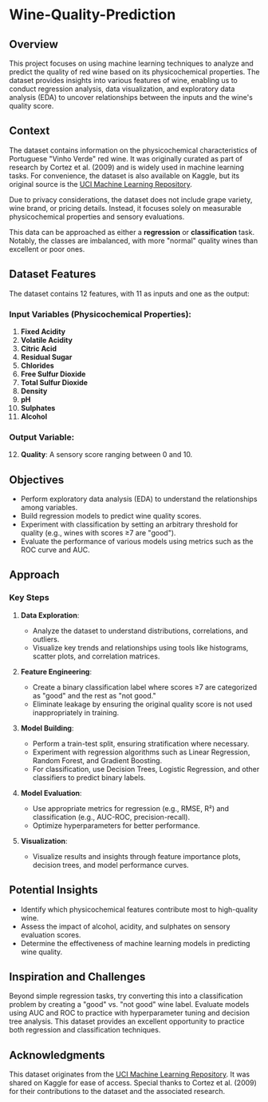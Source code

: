 # Wine-Quality-Prediction

## Overview

This project focuses on using machine learning techniques to analyze and predict the quality of red wine based on its physicochemical properties. The dataset provides insights into various features of wine, enabling us to conduct regression analysis, data visualization, and exploratory data analysis (EDA) to uncover relationships between the inputs and the wine's quality score.

## Context

The dataset contains information on the physicochemical characteristics of Portuguese "Vinho Verde" red wine. It was originally curated as part of research by Cortez et al. (2009) and is widely used in machine learning tasks. For convenience, the dataset is also available on Kaggle, but its original source is the [UCI Machine Learning Repository](https://archive.ics.uci.edu/ml/datasets/wine+quality).

Due to privacy considerations, the dataset does not include grape variety, wine brand, or pricing details. Instead, it focuses solely on measurable physicochemical properties and sensory evaluations.

This data can be approached as either a **regression** or **classification** task. Notably, the classes are imbalanced, with more "normal" quality wines than excellent or poor ones.

## Dataset Features

The dataset contains 12 features, with 11 as inputs and one as the output:

### Input Variables (Physicochemical Properties):
1. **Fixed Acidity**  
2. **Volatile Acidity**  
3. **Citric Acid**  
4. **Residual Sugar**  
5. **Chlorides**  
6. **Free Sulfur Dioxide**  
7. **Total Sulfur Dioxide**  
8. **Density**  
9. **pH**  
10. **Sulphates**  
11. **Alcohol**

### Output Variable:
12. **Quality**: A sensory score ranging between 0 and 10.

## Objectives

- Perform exploratory data analysis (EDA) to understand the relationships among variables.
- Build regression models to predict wine quality scores.
- Experiment with classification by setting an arbitrary threshold for quality (e.g., wines with scores ≥7 are "good").
- Evaluate the performance of various models using metrics such as the ROC curve and AUC.

## Approach

### Key Steps
1. **Data Exploration**: 
   - Analyze the dataset to understand distributions, correlations, and outliers.
   - Visualize key trends and relationships using tools like histograms, scatter plots, and correlation matrices.

2. **Feature Engineering**:
   - Create a binary classification label where scores ≥7 are categorized as "good" and the rest as "not good."
   - Eliminate leakage by ensuring the original quality score is not used inappropriately in training.

3. **Model Building**:
   - Perform a train-test split, ensuring stratification where necessary.
   - Experiment with regression algorithms such as Linear Regression, Random Forest, and Gradient Boosting.
   - For classification, use Decision Trees, Logistic Regression, and other classifiers to predict binary labels.

4. **Model Evaluation**:
   - Use appropriate metrics for regression (e.g., RMSE, R²) and classification (e.g., AUC-ROC, precision-recall).
   - Optimize hyperparameters for better performance.

5. **Visualization**:
   - Visualize results and insights through feature importance plots, decision trees, and model performance curves.

## Potential Insights

- Identify which physicochemical features contribute most to high-quality wine.
- Assess the impact of alcohol, acidity, and sulphates on sensory evaluation scores.
- Determine the effectiveness of machine learning models in predicting wine quality.

## Inspiration and Challenges

Beyond simple regression tasks, try converting this into a classification problem by creating a "good" vs. "not good" wine label. Evaluate models using AUC and ROC to practice with hyperparameter tuning and decision tree analysis. This dataset provides an excellent opportunity to practice both regression and classification techniques.

## Acknowledgments

This dataset originates from the [UCI Machine Learning Repository](https://archive.ics.uci.edu/ml/datasets/wine+quality). It was shared on Kaggle for ease of access. Special thanks to Cortez et al. (2009) for their contributions to the dataset and the associated research.

